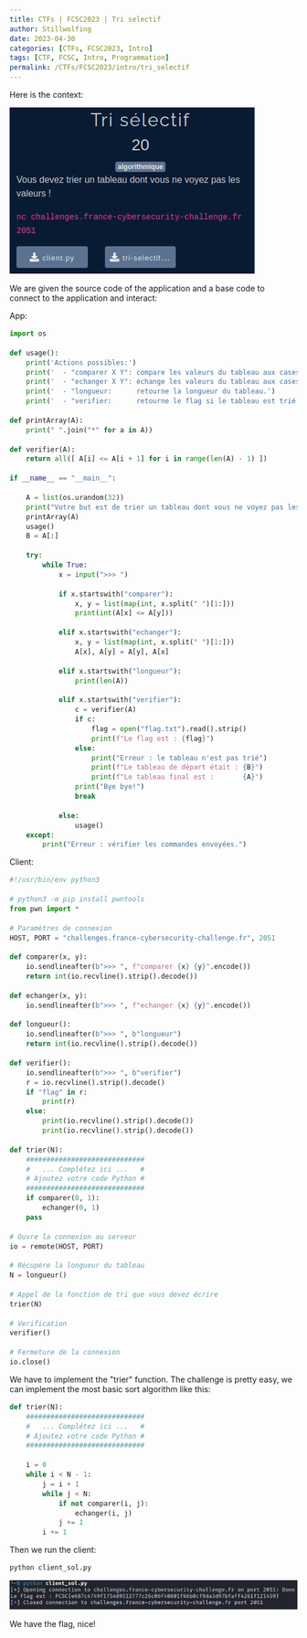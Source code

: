 ```yaml
---
title: CTFs | FCSC2023 | Tri selectif
author: Stillwolfing
date: 2023-04-30
categories: [CTFs, FCSC2023, Intro]
tags: [CTF, FCSC, Intro, Programmation]
permalink: /CTFs/FCSC2023/intro/tri_selectif
---
```


Here is the context:

![context](/assets/img/CTFs/FCSC2023/Intro/tri_selectif/context.png)


We are given the source code of the application and a base code to connect to the application and interact:

App:

```python
import os

def usage():
	print('Actions possibles:')
	print('  - "comparer X Y": compare les valeurs du tableau aux cases X et Y, et retourne 1 si la valeur en X est inférieure ou égale à celle en Y, 0 sinon.')
	print('  - "echanger X Y": échange les valeurs du tableau aux cases X et Y, et affiche le taleau modifié.')
	print('  - "longueur:      retourne la longueur du tableau.')
	print('  - "verifier:      retourne le flag si le tableau est trié.')

def printArray(A):
	print(" ".join("*" for a in A))

def verifier(A):
	return all([ A[i] <= A[i + 1] for i in range(len(A) - 1) ])

if __name__ == "__main__":

	A = list(os.urandom(32))
	print("Votre but est de trier un tableau dont vous ne voyez pas les valeurs (chacune est remplacée par *) :")
	printArray(A)
	usage()
	B = A[:]

	try:
		while True:
			x = input(">>> ")

			if x.startswith("comparer"):
				x, y = list(map(int, x.split(" ")[1:]))
				print(int(A[x] <= A[y]))
			
			elif x.startswith("echanger"):
				x, y = list(map(int, x.split(" ")[1:]))
				A[x], A[y] = A[y], A[x]

			elif x.startswith("longueur"):
				print(len(A))

			elif x.startswith("verifier"):
				c = verifier(A)
				if c:
					flag = open("flag.txt").read().strip()
					print(f"Le flag est : {flag}")
				else:
					print("Erreur : le tableau n'est pas trié")
					print(f"Le tableau de départ était : {B}")
					print(f"Le tableau final est :       {A}")
				print("Bye bye!")
				break

			else:
				usage()
	except:
		print("Erreur : vérifier les commandes envoyées.")
```

Client:

```python
#!/usr/bin/env python3

# python3 -m pip install pwntools
from pwn import *

# Paramètres de connexion
HOST, PORT = "challenges.france-cybersecurity-challenge.fr", 2051

def comparer(x, y):
	io.sendlineafter(b">>> ", f"comparer {x} {y}".encode())
	return int(io.recvline().strip().decode())

def echanger(x, y):
	io.sendlineafter(b">>> ", f"echanger {x} {y}".encode())

def longueur():
	io.sendlineafter(b">>> ", b"longueur")
	return int(io.recvline().strip().decode())

def verifier():
	io.sendlineafter(b">>> ", b"verifier")
	r = io.recvline().strip().decode()
	if "flag" in r:
		print(r)
	else:
		print(io.recvline().strip().decode())
		print(io.recvline().strip().decode())

def trier(N):
	#############################
	#   ... Complétez ici ...   #
	# Ajoutez votre code Python #
	#############################
	if comparer(0, 1):
		echanger(0, 1)
	pass

# Ouvre la connexion au serveur
io = remote(HOST, PORT)

# Récupère la longueur du tableau
N = longueur()

# Appel de la fonction de tri que vous devez écrire
trier(N)

# Verification
verifier()

# Fermeture de la connexion
io.close()
```

We have to implement the "trier" function. The challenge is pretty easy, we can implement the most basic sort algorithm like this:

```python
def trier(N):
	#############################
	#   ... Complétez ici ...   #
	# Ajoutez votre code Python #
	#############################

	i = 0
	while i < N - 1:
		j = i + 1
		while j < N:
			if not comparer(i, j):
				echanger(i, j)
			j += 1
		i += 1
```

Then we run the client:

```python
python client_sol.py
```

![flag](/assets/img/CTFs/FCSC2023/Intro/tri_selectif/flag.png)

We have the flag, nice!